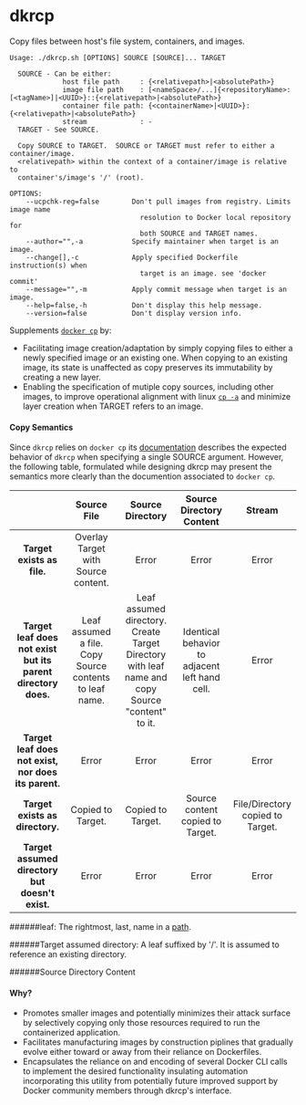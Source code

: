 # dkrcp
Copy files between host's file system, containers, and images.
```
Usage: ./dkrcp.sh [OPTIONS] SOURCE [SOURCE]... TARGET 

  SOURCE - Can be either: 
             host file path     : {<relativepath>|<absolutePath>}
             image file path    : [<nameSpace>/...]{<repositoryName>:[<tagName>]|<UUID>}::{<relativepath>|<absolutePath>}
             container file path: {<containerName>|<UUID>}:{<relativepath>|<absolutePath>}
             stream             : -
  TARGET - See SOURCE.

  Copy SOURCE to TARGET.  SOURCE or TARGET must refer to either a container/image.
  <relativepath> within the context of a container/image is relative to
  container's/image's '/' (root).

OPTIONS:
    --ucpchk-reg=false        Don't pull images from registry. Limits image name
                                resolution to Docker local repository for  
                                both SOURCE and TARGET names.
    --author="",-a            Specify maintainer when target is an image.
    --change[],-c             Apply specified Dockerfile instruction(s) when
                                target is an image. see 'docker commit'
    --message="",-m           Apply commit message when target is an image.
    --help=false,-h           Don't display this help message.
    --version=false           Don't display version info.
```

Supplements [```docker cp```](https://docs.docker.com/engine/reference/commandline/cp/) by:
  * Facilitating image creation/adaptation by simply copying files to either a newly specified image or an existing one.  When copying to an existing image, its state is unaffected as copy preserves its immutability by creating a new layer.
  * Enabling the specification of mutiple copy sources, including other images, to improve operational alignment with linux [```cp -a```](https://en.wikipedia.org/wiki/Cp_%28Unix%29) and minimize layer creation when TARGET refers to an image.
 
#### Copy Semantics
Since ```dkrcp``` relies on ```docker cp``` its [documentation](https://docs.docker.com/engine/reference/commandline/cp/) describes the expected behavior of ```dkrcp``` when specifying a single SOURCE argument.  However, the following table, formulated while designing dkrcp may present the semantics more clearly than the documention associated to ```docker cp```.

|         | Source File  | Source Directory | Source Directory Content | Stream |
| :--:    | :----------: | :---------------:| :---------------: | :-------: |
| **Target exists as file.** | Overlay Target with Source content. | Error |Error | Error |
| **Target leaf does not exist but its parent directory does.** | Leaf assumed a file. Copy Source contents to leaf name.| Leaf assumed directory. Create Target Directory with leaf name and copy Source "content" to it. | Identical behavior to adjacent left hand cell. | Error |
| **Target leaf does not exist, nor does its parent.** | Error | Error | Error | Error|
| **Target exists as directory.** | Copied to Target. | Copied to Target. | Source content copied to Target. | File/Directory copied to Target. |
| **Target assumed directory but doesn't exist.** | Error | Error | Error | Error |

######leaf: The rightmost, last, name in a [path](https://en.wikipedia.org/wiki/Path_%28computing%29).

######Target assumed directory: A leaf suffixed by '/'.  It is assumed to reference an existing directory.

######Source Directory Content

#### Why?
  * Promotes smaller images and potentially minimizes their attack surface by selectively copying only those resources required to run the containerized application.
  * Facilitates manufacturing images by construction piplines that gradually evolve either toward or away from their reliance on Dockerfiles.
  * Encapsulates the reliance on and encoding of several Docker CLI calls to implement the desired functionality insulating automation incorporating this utility from potentially future improved support by Docker community members through dkrcp's interface.
